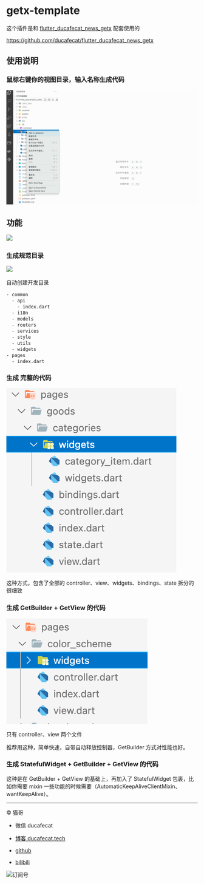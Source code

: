 # getx-template

这个插件是和 [flutter_ducafecat_news_getx](https://github.com/ducafecat/flutter_ducafecat_news_getx) 配套使用的

https://github.com/ducafecat/flutter_ducafecat_news_getx

## 使用说明

### 鼠标右键你的视图目录，输入名称生成代码

![](README/vscode-getx.gif)

## 功能

![](https://ducafecat.oss-cn-beijing.aliyuncs.com/podcast/20220302094420.png)

### 生成规范目录

![](https://ducafecat.oss-cn-beijing.aliyuncs.com/podcast/20220302094553.png)

自动创建开发目录

```
- common
  - api
    - index.dart
  - i18n
  - models
  - routers
  - services
  - style
  - utils
  - widgets
- pages
  - index.dart
```

### 生成 完整的代码

![](README/2022-02-23-18-45-12.png)

这种方式，包含了全部的 controller、view、widgets、bindings、state 拆分的很细致

### 生成 GetBuilder + GetView 的代码

![](README/2022-02-23-18-46-05.png)

只有 controller、view 两个文件

推荐用这种，简单快速，自带自动释放控制器，GetBuilder 方式对性能也好。

### 生成 StatefulWidget + GetBuilder + GetView 的代码

这种是在 GetBuilder + GetView 的基础上，再加入了 StatefulWidget 包裹，比如你需要 mixin 一些功能的时候需要（AutomaticKeepAliveClientMixin、wantKeepAlive）。

---

© 猫哥

- 微信 ducafecat

- [博客 ducafecat.tech](https://ducafecat.tech/)

- [github](https://github.com/ducafecat)

- [bilibili](https://space.bilibili.com/404904528)

![订阅号](https://ducafecat.tech/img/banner-gzh.png)

